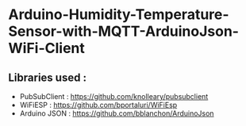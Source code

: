 # Arduino-Humidity-Temperature-Sensor-with-MQTT-ArduinoJson-WiFi-Client

## Libraries used :

- PubSubClient : https://github.com/knolleary/pubsubclient
- WiFiESP : https://github.com/bportaluri/WiFiEsp
- Arduino JSON : https://github.com/bblanchon/ArduinoJson
